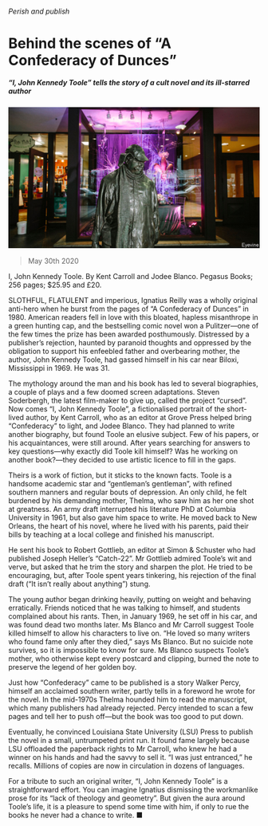 ###### Perish and publish

# Behind the scenes of “A Confederacy of Dunces” 

##### “I, John Kennedy Toole” tells the story of a cult novel and its ill-starred author 

![image](images/20200530_BKP009_0.jpg) 

> May 30th 2020 

I, John Kennedy Toole. By Kent Carroll and Jodee Blanco. Pegasus Books; 256 pages; $25.95 and £20.

SLOTHFUL, FLATULENT and imperious, Ignatius Reilly was a wholly original anti-hero when he burst from the pages of “A Confederacy of Dunces” in 1980. American readers fell in love with this bloated, hapless misanthrope in a green hunting cap, and the bestselling comic novel won a Pulitzer—one of the few times the prize has been awarded posthumously. Distressed by a publisher’s rejection, haunted by paranoid thoughts and oppressed by the obligation to support his enfeebled father and overbearing mother, the author, John Kennedy Toole, had gassed himself in his car near Biloxi, Mississippi in 1969. He was 31.


The mythology around the man and his book has led to several biographies, a couple of plays and a few doomed screen adaptations. Steven Soderbergh, the latest film-maker to give up, called the project “cursed”. Now comes “I, John Kennedy Toole”, a fictionalised portrait of the short-lived author, by Kent Carroll, who as an editor at Grove Press helped bring “Confederacy” to light, and Jodee Blanco. They had planned to write another biography, but found Toole an elusive subject. Few of his papers, or his acquaintances, were still around. After years searching for answers to key questions—why exactly did Toole kill himself? Was he working on another book?—they decided to use artistic licence to fill in the gaps.

Theirs is a work of fiction, but it sticks to the known facts. Toole is a handsome academic star and “gentleman’s gentleman”, with refined southern manners and regular bouts of depression. An only child, he felt burdened by his demanding mother, Thelma, who saw him as her one shot at greatness. An army draft interrupted his literature PhD at Columbia University in 1961, but also gave him space to write. He moved back to New Orleans, the heart of his novel, where he lived with his parents, paid their bills by teaching at a local college and finished his manuscript.

He sent his book to Robert Gottlieb, an editor at Simon &amp; Schuster who had published Joseph Heller’s “Catch-22”. Mr Gottlieb admired Toole’s wit and verve, but asked that he trim the story and sharpen the plot. He tried to be encouraging, but, after Toole spent years tinkering, his rejection of the final draft (“It isn’t really about anything”) stung.

The young author began drinking heavily, putting on weight and behaving erratically. Friends noticed that he was talking to himself, and students complained about his rants. Then, in January 1969, he set off in his car, and was found dead two months later. Ms Blanco and Mr Carroll suggest Toole killed himself to allow his characters to live on. “He loved so many writers who found fame only after they died,” says Ms Blanco. But no suicide note survives, so it is impossible to know for sure. Ms Blanco suspects Toole’s mother, who otherwise kept every postcard and clipping, burned the note to preserve the legend of her golden boy.

Just how “Confederacy” came to be published is a story Walker Percy, himself an acclaimed southern writer, partly tells in a foreword he wrote for the novel. In the mid-1970s Thelma hounded him to read the manuscript, which many publishers had already rejected. Percy intended to scan a few pages and tell her to push off—but the book was too good to put down.

Eventually, he convinced Louisiana State University (LSU) Press to publish the novel in a small, untrumpeted print run. It found fame largely because LSU offloaded the paperback rights to Mr Carroll, who knew he had a winner on his hands and had the savvy to sell it. “I was just entranced,” he recalls. Millions of copies are now in circulation in dozens of languages.

For a tribute to such an original writer, “I, John Kennedy Toole” is a straightforward effort. You can imagine Ignatius dismissing the workmanlike prose for its “lack of theology and geometry”. But given the aura around Toole’s life, it is a pleasure to spend some time with him, if only to rue the books he never had a chance to write. ■

